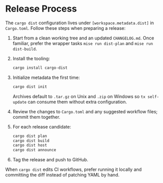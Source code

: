# Release Process

The `cargo dist` configuration lives under `[workspace.metadata.dist]` in `Cargo.toml`. Follow these steps when preparing a release:

1. Start from a clean working tree and an updated `CHANGELOG.md`. Once familiar, prefer the wrapper tasks `mise run dist-plan` and `mise run dist-build`.
2. Install the tooling:

   ```bash
   cargo install cargo-dist
   ```

3. Initialize metadata the first time:

   ```bash
   cargo dist init
   ```

   Archives default to `.tar.gz` on Unix and `.zip` on Windows so `tx self-update` can consume them without extra configuration.
4. Review the changes to `Cargo.toml` and any suggested workflow files; commit them together.
5. For each release candidate:

   ```bash
   cargo dist plan
   cargo dist build
   cargo dist host
   cargo dist announce
   ```

6. Tag the release and push to GitHub.

When `cargo dist` edits CI workflows, prefer running it locally and committing the diff instead of patching YAML by hand.

